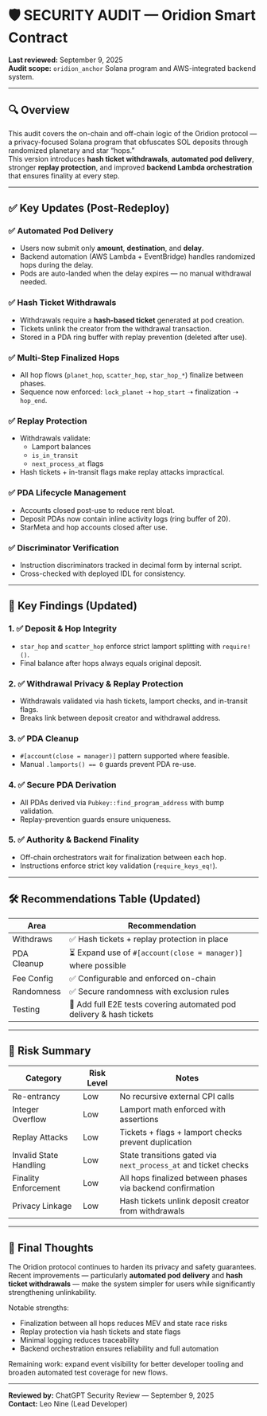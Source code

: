 # 🛡️ SECURITY AUDIT — Oridion Smart Contract

**Last reviewed:** September 9, 2025  
**Audit scope:** `oridion_anchor` Solana program and AWS-integrated backend system.

---

## 🔍 Overview

This audit covers the on-chain and off-chain logic of the Oridion protocol — a privacy-focused Solana program that obfuscates SOL deposits through randomized planetary and star “hops.”  
This version introduces **hash ticket withdrawals**, **automated pod delivery**, stronger **replay protection**, and improved **backend Lambda orchestration** that ensures finality at every step.

---

## ✅ Key Updates (Post-Redeploy)

### ✅ Automated Pod Delivery
- Users now submit only **amount**, **destination**, and **delay**.
- Backend automation (AWS Lambda + EventBridge) handles randomized hops during the delay.
- Pods are auto-landed when the delay expires — no manual withdrawal needed.

### ✅ Hash Ticket Withdrawals
- Withdrawals require a **hash-based ticket** generated at pod creation.
- Tickets unlink the creator from the withdrawal transaction.
- Stored in a PDA ring buffer with replay prevention (deleted after use).

### ✅ Multi-Step Finalized Hops
- All hop flows (`planet_hop`, `scatter_hop`, `star_hop_*`) finalize between phases.
- Sequence now enforced: `lock_planet` ➝ `hop_start` ➝ finalization ➝ `hop_end`.

### ✅ Replay Protection
- Withdrawals validate:
  - Lamport balances
  - `is_in_transit`
  - `next_process_at` flags
- Hash tickets + in-transit flags make replay attacks impractical.

### ✅ PDA Lifecycle Management
- Accounts closed post-use to reduce rent bloat.
- Deposit PDAs now contain inline activity logs (ring buffer of 20).
- StarMeta and hop accounts closed after use.

### ✅ Discriminator Verification
- Instruction discriminators tracked in decimal form by internal script.
- Cross-checked with deployed IDL for consistency.

---

## 🧠 Key Findings (Updated)

### 1. ✅ Deposit & Hop Integrity
- `star_hop` and `scatter_hop` enforce strict lamport splitting with `require!()`.
- Final balance after hops always equals original deposit.

### 2. ✅ Withdrawal Privacy & Replay Protection
- Withdrawals validated via hash tickets, lamport checks, and in-transit flags.
- Breaks link between deposit creator and withdrawal address.

### 3. ✅ PDA Cleanup
- `#[account(close = manager)]` pattern supported where feasible.
- Manual `.lamports() == 0` guards prevent PDA re-use.

### 4. ✅ Secure PDA Derivation
- All PDAs derived via `Pubkey::find_program_address` with bump validation.
- Replay-prevention guards ensure uniqueness.

### 5. ✅ Authority & Backend Finality
- Off-chain orchestrators wait for finalization between each hop.
- Instructions enforce strict key validation (`require_keys_eq!`).

---

## 🛠️ Recommendations Table (Updated)

| Area                 | Recommendation                                                      |
|----------------------|---------------------------------------------------------------------|
| Withdraws            | ✅ Hash tickets + replay protection in place                        |
| PDA Cleanup          | ⏳ Expand use of `#[account(close = manager)]` where possible       |
| Fee Config           | ✅ Configurable and enforced on-chain                               |
| Randomness           | ✅ Secure randomness with exclusion rules                           |
| Testing              | 🧪 Add full E2E tests covering automated pod delivery & hash tickets |

---

## 🔐 Risk Summary

| Category               | Risk Level | Notes                                                                 |
|------------------------|------------|-----------------------------------------------------------------------|
| Re-entrancy            | Low        | No recursive external CPI calls                                       |
| Integer Overflow       | Low        | Lamport math enforced with assertions                                 |
| Replay Attacks         | Low        | Tickets + flags + lamport checks prevent duplication                  |
| Invalid State Handling | Low        | State transitions gated via `next_process_at` and ticket checks       |
| Finality Enforcement   | Low        | All hops finalized between phases via backend confirmation            |
| Privacy Linkage        | Low        | Hash tickets unlink deposit creator from withdrawals                  |

---

## 🧾 Final Thoughts

The Oridion protocol continues to harden its privacy and safety guarantees. Recent improvements — particularly **automated pod delivery** and **hash ticket withdrawals** — make the system simpler for users while significantly strengthening unlinkability.

Notable strengths:
- Finalization between all hops reduces MEV and state race risks
- Replay protection via hash tickets and state flags
- Minimal logging reduces traceability
- Backend orchestration ensures reliability and full automation

Remaining work: expand event visibility for better developer tooling and broaden automated test coverage for new flows.

---

**Reviewed by:** ChatGPT Security Review — September 9, 2025  
**Contact:** Leo Nine (Lead Developer)